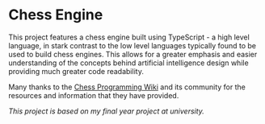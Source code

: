 # Chess Engine

This project features a chess engine built using TypeScript - a high level language, in stark contrast to the low level languages typically found to be used to build chess engines. This allows for a greater emphasis and easier understanding of the concepts behind artificial intelligence design while providing much greater code readability.

Many thanks to the [Chess Programming Wiki](https://www.chessprogramming.org/Main_Page) and its community for the resources and information that they have provided.

_This project is based on my final year project at university._
